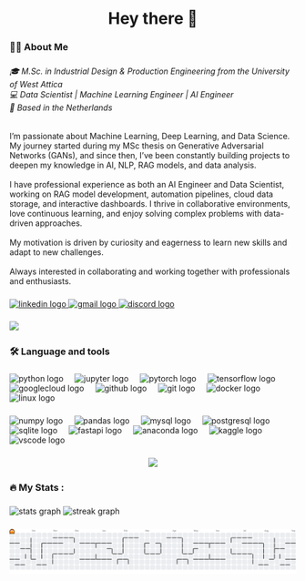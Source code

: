 <h1 align="center">Hey there 👋</h1>

###

<h3 align="left">👩‍💻  About Me</h3>

###

<h6 align="left">🎓 M.Sc. in Industrial Design & Production Engineering from the University of West Attica<br>💻 Data Scientist | Machine Learning Engineer  | AI Engineer <br>📍 Based in the Netherlands</h6>

###

<p align="left">I’m passionate about Machine Learning, Deep Learning, and Data Science. My journey started during my MSc thesis on Generative Adversarial Networks (GANs), and since then, I’ve been constantly building projects to deepen my knowledge in AI, NLP, RAG models, and data analysis.<br><br>I have professional experience as both an AI Engineer and Data Scientist, working on RAG model development, automation pipelines, cloud data storage, and interactive dashboards. I thrive in collaborative environments, love continuous learning, and enjoy solving complex problems with data-driven approaches.<br><br>My motivation is driven by curiosity and eagerness to learn new skills and adapt to new challenges.<br><br>Always interested in collaborating and working together with professionals and enthusiasts.</p>

###

<div align="left">
  <a href="https://www.linkedin.com/in/yannis-gerontopoulos-686878222/" target="_blank">
    <img src="https://img.shields.io/static/v1?message=LinkedIn&logo=linkedin&label=&color=0077B5&logoColor=white&labelColor=&style=for-the-badge" height="25" alt="linkedin logo"  />
  </a>
  <a href="yannis.gero99@gmail.com" target="_blank">
    <img src="https://img.shields.io/static/v1?message=Gmail&logo=gmail&label=&color=D14836&logoColor=white&labelColor=&style=for-the-badge" height="25" alt="gmail logo"  />
  </a>
  <a href="https://discord.com/users/nitro0blaster99" target="_blank">
    <img src="https://img.shields.io/static/v1?message=Discord&logo=discord&label=&color=7289DA&logoColor=white&labelColor=&style=for-the-badge" height="25" alt="discord logo"  />
  </a>
</div>

###

<div align="left">
  <img src="https://visitor-badge.laobi.icu/badge?page_id=yannis-gerontopoulos99.yannis-gerontopoulos99&"  />
</div>

###

<h3 align="left">🛠 Language and tools</h3>

###

<div align="left">
  <img src="https://cdn.jsdelivr.net/gh/devicons/devicon/icons/python/python-original.svg" height="45" alt="python logo"  />
  <img width="12" />
  <img src="https://cdn.jsdelivr.net/gh/devicons/devicon/icons/jupyter/jupyter-original-wordmark.svg" height="45" alt="jupyter logo"  />
  <img width="12" />
  <img src="https://cdn.jsdelivr.net/gh/devicons/devicon/icons/pytorch/pytorch-original.svg" height="45" alt="pytorch logo"  />
  <img width="12" />
  <img src="https://cdn.jsdelivr.net/gh/devicons/devicon/icons/tensorflow/tensorflow-original.svg" height="45" alt="tensorflow logo"  />
  <img width="12" />
  <img src="https://cdn.jsdelivr.net/gh/devicons/devicon/icons/googlecloud/googlecloud-original.svg" height="45" alt="googlecloud logo"  />
  <img width="12" />
  <img src="https://cdn.jsdelivr.net/gh/devicons/devicon/icons/github/github-original.svg" height="45" alt="github logo"  />
  <img width="12" />
  <img src="https://cdn.jsdelivr.net/gh/devicons/devicon/icons/git/git-original.svg" height="45" alt="git logo"  />
  <img width="12" />
  <img src="https://cdn.simpleicons.org/docker/2496ED" height="45" alt="docker logo"  />
  <img width="12" />
  <img src="https://cdn.jsdelivr.net/gh/devicons/devicon/icons/linux/linux-original.svg" height="45" alt="linux logo"  />
</div>

###

<div align="left">
  <img src="https://cdn.jsdelivr.net/gh/devicons/devicon/icons/numpy/numpy-original.svg" height="45" alt="numpy logo"  />
  <img width="12" />
  <img src="https://cdn.jsdelivr.net/gh/devicons/devicon/icons/pandas/pandas-original.svg" height="45" alt="pandas logo"  />
  <img width="12" />
  <img src="https://cdn.jsdelivr.net/gh/devicons/devicon/icons/mysql/mysql-original.svg" height="45" alt="mysql logo"  />
  <img width="12" />
  <img src="https://cdn.jsdelivr.net/gh/devicons/devicon/icons/postgresql/postgresql-original.svg" height="45" alt="postgresql logo"  />
  <img width="12" />
  <img src="https://cdn.jsdelivr.net/gh/devicons/devicon/icons/sqlite/sqlite-original.svg" height="45" alt="sqlite logo"  />
  <img width="12" />
  <img src="https://cdn.jsdelivr.net/gh/devicons/devicon/icons/fastapi/fastapi-original.svg" height="45" alt="fastapi logo"  />
  <img width="12" />
  <img src="https://cdn.jsdelivr.net/gh/devicons/devicon/icons/anaconda/anaconda-original.svg" height="45" alt="anaconda logo"  />
  <img width="12" />
  <img src="https://cdn.jsdelivr.net/gh/devicons/devicon/icons/kaggle/kaggle-original.svg" height="45" alt="kaggle logo"  />
  <img width="12" />
  <img src="https://cdn.jsdelivr.net/gh/devicons/devicon/icons/vscode/vscode-original.svg" height="45" alt="vscode logo"  />
</div>

###

<div align="center">
  <img height="300" src="https://media1.giphy.com/media/v1.Y2lkPTc5MGI3NjExMG9sZ2l4cHVjaDN4cXk1Y2dkb3cyYjgwZDJnajh2eWx4MGZmdXJ1ZyZlcD12MV9pbnRlcm5hbF9naWZfYnlfaWQmY3Q9Zw/78XCFBGOlS6keY1Bil/giphy.gif"  />
</div>

###

<h3 align="left">🔥   My Stats :</h3>

###

<div align="left">
  <img src="https://github-readme-stats.vercel.app/api?username=yannis-gerontopoulos99&hide_title=false&hide_rank=true&show_icons=true&include_all_commits=true&count_private=true&disable_animations=false&theme=darcula&locale=en&hide_border=false&order=1&custom_title=Stats" height="250" alt="stats graph"  />
  <img src="https://streak-stats.demolab.com?user=yannis-gerontopoulos99&locale=en&mode=daily&theme=darcula&hide_border=false&border_radius=5&order=3" height="220" alt="streak graph"  />
</div>

###

<picture>
  <source media="(prefers-color-scheme: dark)" srcset="https://raw.githubusercontent.com/yannis-gerontopoulos99/yannis-gerontopoulos99/output/pacman-contribution-graph-dark.svg">
  <source media="(prefers-color-scheme: light)" srcset="https://raw.githubusercontent.com/yannis-gerontopoulos99/yannis-gerontopoulos99/output/pacman-contribution-graph.svg">
  <img alt="pacman contribution graph" src="https://raw.githubusercontent.com/yannis-gerontopoulos99/yannis-gerontopoulos99/output/pacman-contribution-graph.svg">
</picture>

###
